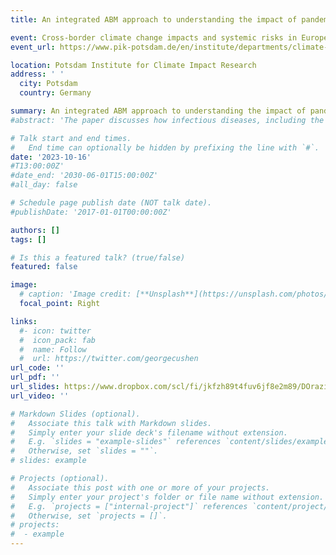 ```yaml
---
title: An integrated ABM approach to understanding the impact of pandemics and fiscal stimuli on the economy and climate

event: Cross-border climate change impacts and systemic risks in Europe and beyond Conference
event_url: https://www.pik-potsdam.de/en/institute/departments/climate-resilience/conferences/cross-border-risk-conference

location: Potsdam Institute for Climate Impact Research
address: ' '
  city: Potsdam
  country: Germany

summary: An integrated ABM approach to understanding the impact of pandemics and fiscal stimuli on the economy and climate
#abstract: 'The paper discusses how infectious diseases, including the COVID-19 pandemic, significantly impact public health, the economy, and society. It points out that while the COVID-19 pandemic has shown the link between climate change and human health and how global crises can unfold, there's a gap in existing research regarding the combined risks of climate change and pandemics.'

# Talk start and end times.
#   End time can optionally be hidden by prefixing the line with `#`.
date: '2023-10-16'
#T13:00:00Z'
#date_end: '2030-06-01T15:00:00Z'
#all_day: false

# Schedule page publish date (NOT talk date).
#publishDate: '2017-01-01T00:00:00Z'

authors: []
tags: []

# Is this a featured talk? (true/false)
featured: false

image:
  # caption: 'Image credit: [**Unsplash**](https://unsplash.com/photos/bzdhc5b3Bxs)'
  focal_point: Right

links:
  #- icon: twitter
  #  icon_pack: fab
  #  name: Follow
  #  url: https://twitter.com/georgecushen
url_code: ''
url_pdf: ''
url_slides: https://www.dropbox.com/scl/fi/jkfzh89t4fuv6jf8e2m89/DOrazio_PIK2023.pdf?rlkey=dd0quuadzqu80kgpjclk3t526&dl=0
url_video: ''

# Markdown Slides (optional).
#   Associate this talk with Markdown slides.
#   Simply enter your slide deck's filename without extension.
#   E.g. `slides = "example-slides"` references `content/slides/example-slides.md`.
#   Otherwise, set `slides = ""`.
# slides: example

# Projects (optional).
#   Associate this post with one or more of your projects.
#   Simply enter your project's folder or file name without extension.
#   E.g. `projects = ["internal-project"]` references `content/project/deep-learning/index.md`.
#   Otherwise, set `projects = []`.
# projects:
#  - example
---
```

